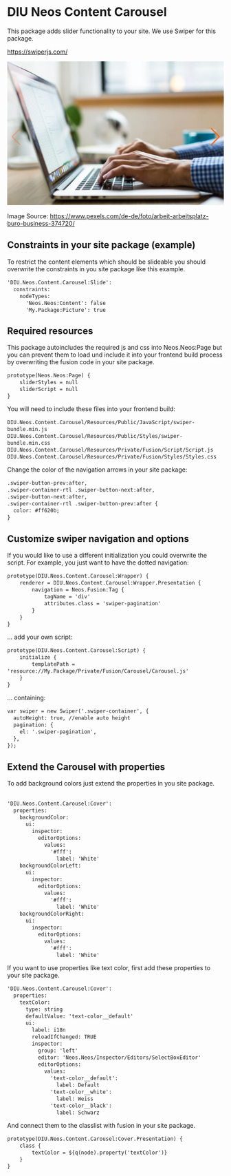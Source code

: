 
# DIU Neos Content Carousel

This package adds slider functionality to your site. We use Swiper for this package.
                                                     
https://swiperjs.com/


![Slider screenshot](Resources/Public/Images/screenshot.jpg)

Image Source: https://www.pexels.com/de-de/foto/arbeit-arbeitsplatz-buro-business-374720/


## Constraints in your site package (example)

To restrict the content elements which should be slideable you should overwrite the constraints in you site package like this example.

```
'DIU.Neos.Content.Carousel:Slide':
  constraints:
    nodeTypes:
      'Neos.Neos:Content': false
      'My.Package:Picture': true

```

## Required resources

This package autoincludes the required js and css into Neos.Neos:Page but you can prevent them to load und include it into your frontend build process by overwriting the fusion code in your site package.

```
prototype(Neos.Neos:Page) {
    sliderStyles = null
    sliderScript = null
}
```

You will need to include these files into your frontend build:

```
DIU.Neos.Content.Carousel/Resources/Public/JavaScript/swiper-bundle.min.js
DIU.Neos.Content.Carousel/Resources/Public/Styles/swiper-bundle.min.css
DIU.Neos.Content.Carousel/Resources/Private/Fusion/Script/Script.js
DIU.Neos.Content.Carousel/Resources/Private/Fusion/Styles/Styles.css 
```

Change the color of the navigation arrows in your site package:

```
.swiper-button-prev:after,
.swiper-container-rtl .swiper-button-next:after,
.swiper-button-next:after,
.swiper-container-rtl .swiper-button-prev:after {
  color: #ff620b;
}
```
## Customize swiper navigation and options

If you would like to use a different initialization you could overwrite the script.
For example, you just want to have the dotted navigation:

```
prototype(DIU.Neos.Content.Carousel:Wrapper) {
    renderer = DIU.Neos.Content.Carousel:Wrapper.Presentation {
        navigation = Neos.Fusion:Tag {
            tagName = 'div'
            attributes.class = 'swiper-pagination'
        }
    }
}
```

... add your own script:
```
prototype(DIU.Neos.Content.Carousel:Script) {
    initialize {
        templatePath = 'resource://My.Package/Private/Fusion/Carousel/Carousel.js'
    }
}
```
... containing:
```
var swiper = new Swiper('.swiper-container', {
  autoHeight: true, //enable auto height
  pagination: {
    el: '.swiper-pagination',
  },
});
```


## Extend the Carousel with properties

To add background colors just extend the properties in you site package.

```

'DIU.Neos.Content.Carousel:Cover':
  properties:
    backgroundColor:
      ui:
        inspector:
          editorOptions:
            values:
              '#fff':
                label: 'White'
    backgroundColorLeft:
      ui:
        inspector:
          editorOptions:
            values:
              '#fff':
                label: 'White'
    backgroundColorRight:
      ui:
        inspector:
          editorOptions:
            values:
              '#fff':
                label: 'White'

```

If you want to use properties like text color, first add these properties to your site package.

```
'DIU.Neos.Content.Carousel:Cover':
  properties:
    textColor:
      type: string
      defaultValue: 'text-color__default'
      ui:
        label: i18n
        reloadIfChanged: TRUE
        inspector:
          group: 'left'
          editor: 'Neos.Neos/Inspector/Editors/SelectBoxEditor'
          editorOptions:
            values:
              'text-color__default':
                label: Default
              'text-color__white':
                label: Weiss
              'text-color__black':
                label: Schwarz

```

And connect them to the classlist with fusion in your site package.

```
prototype(DIU.Neos.Content.Carousel:Cover.Presentation) {
    class {
        textColor = ${q(node).property('textColor')}
    }
}
```
